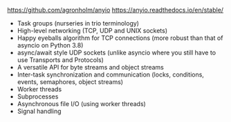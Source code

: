 https://github.com/agronholm/anyio
https://anyio.readthedocs.io/en/stable/


- Task groups (nurseries in trio terminology)
- High-level networking (TCP, UDP and UNIX sockets)
- Happy eyeballs algorithm for TCP connections (more robust than that of asyncio on Python 3.8)
- async/await style UDP sockets (unlike asyncio where you still have to use Transports and Protocols)
- A versatile API for byte streams and object streams
- Inter-task synchronization and communication (locks, conditions, events, semaphores, object streams)
- Worker threads
- Subprocesses
- Asynchronous file I/O (using worker threads)
- Signal handling